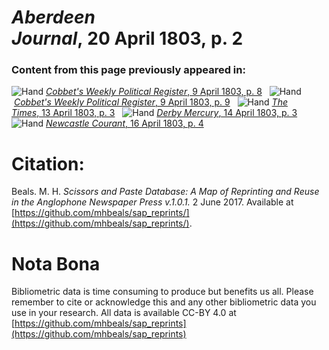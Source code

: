 # *Aberdeen Journal*, 20 April 1803, p. 2  
  
### Content from this page previously appeared in:  
![Hand](http://scissorsandpaste.net/wp-content/uploads/2017/06/smallhandpointer.png) [*Cobbet's Weekly Political Register*, 9 April 1803, p. 8](https://mhbeals.github.io/sap_html/Cobbet's-Weekly-Political-Register/Cobbet's-Weekly-Political-Register-9-April-1803-p-8)  
![Hand](http://scissorsandpaste.net/wp-content/uploads/2017/06/smallhandpointer.png) [*Cobbet's Weekly Political Register*, 9 April 1803, p. 9](https://mhbeals.github.io/sap_html/Cobbet's-Weekly-Political-Register/Cobbet's-Weekly-Political-Register-9-April-1803-p-9)  
![Hand](http://scissorsandpaste.net/wp-content/uploads/2017/06/smallhandpointer.png) [*The Times*, 13 April 1803, p. 3](https://mhbeals.github.io/sap_html/The-Times/The-Times-13-April-1803-p-3)  
![Hand](http://scissorsandpaste.net/wp-content/uploads/2017/06/smallhandpointer.png) [*Derby Mercury*, 14 April 1803, p. 3](https://mhbeals.github.io/sap_html/Derby-Mercury/Derby-Mercury-14-April-1803-p-3)  
![Hand](http://scissorsandpaste.net/wp-content/uploads/2017/06/smallhandpointer.png) [*Newcastle Courant*, 16 April 1803, p. 4](https://mhbeals.github.io/sap_html/Newcastle-Courant/Newcastle-Courant-16-April-1803-p-4)  


# Citation: 

Beals. M. H. *Scissors and Paste Database: A Map of Reprinting and Reuse in the Anglophone Newspaper Press v.1.0.1.* 2 June 2017. Available at [https://github.com/mhbeals/sap_reprints/](https://github.com/mhbeals/sap_reprints/). 

# Nota Bona

Bibliometric data is time consuming to produce but benefits us all. Please remember to cite or acknowledge this and any other bibliometric data you use in your research. All data is available CC-BY 4.0 at [https://github.com/mhbeals/sap_reprints](https://github.com/mhbeals/sap_reprints)